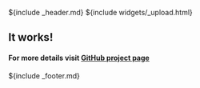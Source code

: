 ${include _header.md}
${include widgets/_upload.html}
## It works!
#### For more details visit [GitHub project page](https://github.com/AlexanderC/MicronCMS "GitHub page")
${include _footer.md}